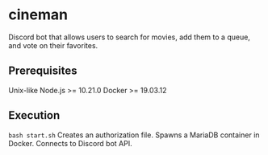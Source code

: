 # cineman
Discord bot that allows users to search for movies, add them to a queue, and vote on their favorites.

## Prerequisites
Unix-like
Node.js >= 10.21.0
Docker >= 19.03.12

## Execution
`bash start.sh`
Creates an authorization file.
Spawns a MariaDB container in Docker.
Connects to Discord bot API.

